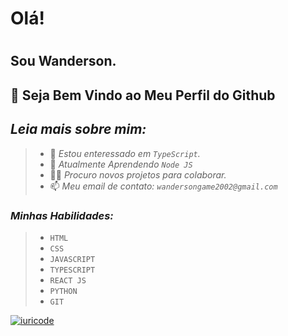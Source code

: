 # Olá!
# 
## Sou Wanderson.
## 👋 Seja Bem Vindo ao Meu Perfil do Github
## _Leia mais sobre mim:_
> - 👀 _Estou enteressado em `TypeScript`._
> - 📕 _Atualmente Aprendendo `Node JS`_
> - 🤝🏼 _Procuro novos projetos para colaborar._
> - 📫 _Meu email de contato: `wandersongame2002@gmail.com`_
> 
### _Minhas Habilidades:_
> - `HTML`
> - `CSS`
> - `JAVASCRIPT`
> - `TYPESCRIPT`
> - `REACT JS`
> - `PYTHON`
> - `GIT`


[![iuricode](https://github-readme-stats.vercel.app/api/top-langs/?username=wan-develop&hide=html&layout=compact=true&theme=dark)](https://github.com/wan-develop/)



<!---
Wadeveloper/Wadeveloper is a ✨ special ✨ repository because its `README.md` (this file) appears on your GitHub profile.
You can click the Preview link to take a look at your changes.
--->
